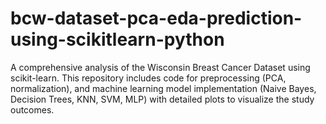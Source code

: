 # bcw-dataset-pca-eda-prediction-using-scikitlearn-python
A comprehensive analysis of the Wisconsin Breast Cancer Dataset using scikit-learn. This repository includes code for preprocessing (PCA, normalization), and machine learning model implementation (Naive Bayes, Decision Trees, KNN, SVM, MLP) with detailed plots to visualize the study outcomes.
